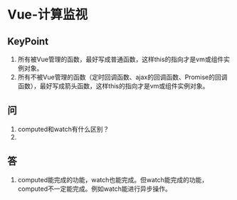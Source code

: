 # Vue-计算监视
## KeyPoint
1. 所有被Vue管理的函数，最好写成普通函数，这样this的指向才是vm或组件实例对象。
2. 所有不被Vue管理的函数（定时回调函数、ajax的回调函数、Promise的回调函数），最好写成箭头函数，这样this的指向才是vm或组件实例对象。

## 问
1. computed和watch有什么区别？
2. 

## 答
1. computed能完成的功能，watch也能完成。但watch能完成的功能，computed不一定能完成。例如watch能进行异步操作。
